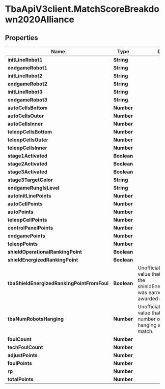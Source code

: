 # TbaApiV3client.MatchScoreBreakdown2020Alliance

## Properties

Name | Type | Description | Notes
------------ | ------------- | ------------- | -------------
**initLineRobot1** | **String** |  | [optional] 
**endgameRobot1** | **String** |  | [optional] 
**initLineRobot2** | **String** |  | [optional] 
**endgameRobot2** | **String** |  | [optional] 
**initLineRobot3** | **String** |  | [optional] 
**endgameRobot3** | **String** |  | [optional] 
**autoCellsBottom** | **Number** |  | [optional] 
**autoCellsOuter** | **Number** |  | [optional] 
**autoCellsInner** | **Number** |  | [optional] 
**teleopCellsBottom** | **Number** |  | [optional] 
**teleopCellsOuter** | **Number** |  | [optional] 
**teleopCellsInner** | **Number** |  | [optional] 
**stage1Activated** | **Boolean** |  | [optional] 
**stage2Activated** | **Boolean** |  | [optional] 
**stage3Activated** | **Boolean** |  | [optional] 
**stage3TargetColor** | **String** |  | [optional] 
**endgameRungIsLevel** | **String** |  | [optional] 
**autoInitLinePoints** | **Number** |  | [optional] 
**autoCellPoints** | **Number** |  | [optional] 
**autoPoints** | **Number** |  | [optional] 
**teleopCellPoints** | **Number** |  | [optional] 
**controlPanelPoints** | **Number** |  | [optional] 
**endgamePoints** | **Number** |  | [optional] 
**teleopPoints** | **Number** |  | [optional] 
**shieldOperationalRankingPoint** | **Boolean** |  | [optional] 
**shieldEnergizedRankingPoint** | **Boolean** |  | [optional] 
**tbaShieldEnergizedRankingPointFromFoul** | **Boolean** | Unofficial TBA-computed value that indicates whether the shieldEnergizedRankingPoint was earned normally or awarded due to a foul. | [optional] 
**tbaNumRobotsHanging** | **Number** | Unofficial TBA-computed value that counts the number of robots who were hanging at the end of the match. | [optional] 
**foulCount** | **Number** |  | [optional] 
**techFoulCount** | **Number** |  | [optional] 
**adjustPoints** | **Number** |  | [optional] 
**foulPoints** | **Number** |  | [optional] 
**rp** | **Number** |  | [optional] 
**totalPoints** | **Number** |  | [optional] 


